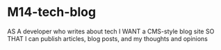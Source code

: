 # M14-tech-blog
AS A developer who writes about tech I WANT a CMS-style blog site SO THAT I can publish articles, blog posts, and my thoughts and opinions

